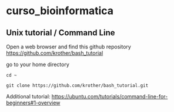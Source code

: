 # curso_bioinformatica


## Unix tutorial / Command Line 
Open a web browser and find this github repository https://github.com/krother/bash_tutorial

go to your home directory 
```
cd ~
```
```
git clone https://github.com/krother/bash_tutorial.git
```

Additional tutorial: https://ubuntu.com/tutorials/command-line-for-beginners#1-overview




